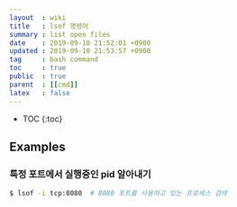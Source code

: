 ```yaml
---
layout  : wiki
title   : lsof 명령어
summary : list open files
date    : 2019-09-10 21:52:01 +0900
updated : 2019-09-10 21:53:57 +0900
tag     : bash command
toc     : true
public  : true
parent  : [[cmd]]
latex   : false
---
```

* TOC
{:toc}

## Examples
### 특정 포트에서 실행중인 pid 알아내기

```sh
$ lsof -i tcp:8080  # 8080 포트를 사용하고 있는 프로세스 검색
```

